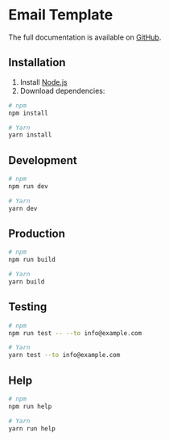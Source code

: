 # Email Template

The full documentation is available on [GitHub](https://github.com/mvsde/mailbox#readme).


## Installation

1. Install [Node.js](https://nodejs.org)
2. Download dependencies:

```bash
# npm
npm install

# Yarn
yarn install
```


## Development

```bash
# npm
npm run dev

# Yarn
yarn dev
```


## Production

```bash
# npm
npm run build

# Yarn
yarn build
```


## Testing

```bash
# npm
npm run test -- --to info@example.com

# Yarn
yarn test --to info@example.com
```


## Help

```bash
# npm
npm run help

# Yarn
yarn run help
```
